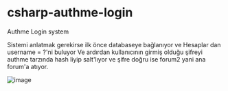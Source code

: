 # csharp-authme-login
Authme Login system

Sistemi anlatmak gerekirse ilk önce databaseye bağlanıyor ve Hesaplar dan username = ?'ni buluyor
Ve ardırdan kullanıcının girmiş olduğu şifreyi authme tarzında hash liyip salt'lıyor
ve şifre doğru ise forum2 yani ana forum'a atıyor.

![image](https://user-images.githubusercontent.com/94458869/156942619-a057cc58-e27d-41e5-a0ef-68a5e5ee5deb.png)
